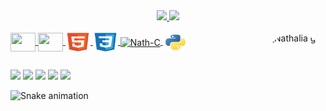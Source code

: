 <div align="center">
  <a href="https://github.com/S-Nathalia">
  <img height="180em" src="https://github-readme-stats.vercel.app/api?username=S-Nathalia&show_icons=true&theme=dracula&include_all_commits=true&count_private=true"/>
  <img height="180em" src="https://github-readme-stats.vercel.app/api/top-langs/?username=S-Nathalia&layout=compact&langs_count=7&theme=dracula"/>
</div>
  
<div style="display: inline_block"><br>
  <img align="center" alt"Nath-linux" height="30" width="40" src="https://cdn.jsdelivr.net/gh/devicons/devicon/icons/linux/linux-original.svg"/>
  <img align="center" alt"Nath-atom" height="30" width="40" src="https://cdn.jsdelivr.net/gh/devicons/devicon/icons/atom/atom-original.svg"/>
  <img align="center" alt="Nath-HTML" height="30" width="40" src="https://raw.githubusercontent.com/devicons/devicon/master/icons/html5/html5-original.svg">
  <img align="center" alt="Nath-CSS" height="30" width="40" src="https://raw.githubusercontent.com/devicons/devicon/master/icons/css3/css3-original.svg">
  <img align="center" alt="Nath-C" height="30" width="40" src="https://cdn.jsdelivr.net/gh/devicons/devicon/icons/c/c-line.svg" />
  <img align="center" alt="Nath-Python" height="30" width="40" src="https://raw.githubusercontent.com/devicons/devicon/master/icons/python/python-original.svg">
  <img align="right" alt="Nathalia gifs" height="150" style="border-radius:50px;" src="https://cdn.discordapp.com/attachments/895125184758054925/895125261039833108/measanime.gif">
</div>
 
##
  
<div>
  <a href = "mailto:nathysantos1516@gmail.com"><img src="https://img.shields.io/badge/-Gmail-%23333?style=for-the-badge&logo=gmail&logoColor=white" target="_blank"></a>
  <a href="https://www.linkedin.com/in/snathalia/" target="_blank"><img src="https://img.shields.io/badge/-LinkedIn-%230077B5?style=for-the-badge&logo=linkedin&logoColor=white" target="_blank"></a> 
  <a href="https://gitlab.com/S-Nathalia" target="_blank"><img src="https://img.shields.io/badge/GitLab-330F63?style=for-the-badge&logo=gitlab&logoColor=white" target="_blank"></a>
  <a href="https://www.instagram.com/aff.nathalia/" target="_blank"><img src="https://img.shields.io/badge/-Instagram-%23E4405F?style=for-the-badge&logo=instagram&logoColor=white" target="_blank"></a>	
  <a href="https://mobile.twitter.com/wtf_naath/" target="_blank"><img src="https://img.shields.io/badge/Twitter-1DA1F2?style=for-the-badge&logo=twitter&logoColor=white" target="_blank"></a>
  
  ![Snake animation](https://github.com/S-Nathalia/S-Nathalia/blob/output/github-contribution-grid-snake.svg)  
  
</div>

  



